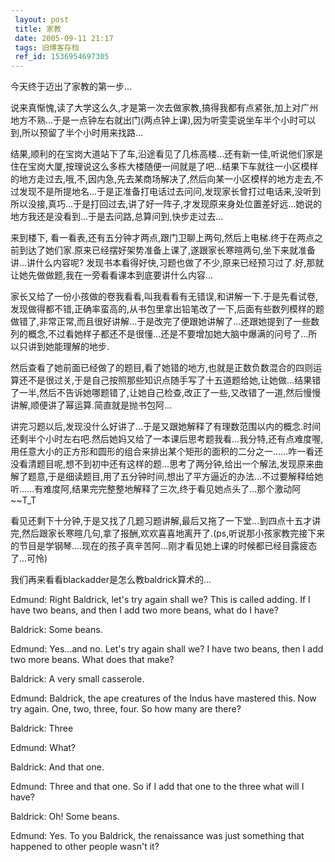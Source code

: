 ```yaml
---
 layout: post
 title: 家教
 date: 2005-09-11 21:17
 tags: 旧博客存档
 ref_id: 1536954697305
---
```

今天终于迈出了家教的第一步...



说来真惭愧,读了大学这么久,才是第一次去做家教,搞得我都有点紧张,加上对广州地方不熟...于是一点钟左右就出门(两点钟上课),因为听雯雯说坐车半个小时可以到,所以预留了半个小时用来找路...



结果,顺利的在宝岗大道站下了车,沿途看见了几栋高楼...还有新一佳,听说他们家是住在宝岗大厦,按理说这么多栋大楼随便一间就是了吧...结果下车就往一小区模样的地方走过去,哦,不,因内急,先去某商场解决了,然后向某一小区模样的地方走去,不过发现不是所提地名...于是正准备打电话过去问问,发现家长曾打过电话来,没听到所以没接,真巧...于是打回过去,讲了好一阵子,才发现原来身处位置差好远...她说的地方我还是没看到...于是去问路,总算问到,快步走过去...



来到楼下,
看一看表,还有五分钟才两点,跟门卫聊上两句,然后上电梯.终于在两点之前到达了她们家.原来已经摆好架势准备上课了,遂跟家长寒暄两句,坐下来就准备讲...讲什么内容呢?
发现书本看得好快,习题也做了不少,原来已经预习过了.好,那就让她先做做题,我在一旁看看课本到底要讲什么内容...



家长又给了一份小孩做的卷我看看,叫我看看有无错误,和讲解一下.于是先看试卷,发现做得都不错,正确率蛮高的,从书包里拿出铅笔改了一下,后面有些数列模样的题做错了,非常正常,而且很好讲解...于是改完了便跟她讲解了...还跟她提到了一些数列的概念,不过看她样子都还不是很懂...还是不要增加她大脑中爆满的问号了...所以只讲到她能理解的地步.



然后查看了她前面已经做了的题目,看了她错的地方,也就是正数负数混合的四则运算还不是很过关,于是自己按照那些知识点随手写了十五道题给她,让她做...结果错了一半,然后不告诉她哪题错了,让她自己检查,改正了一些,又改错了一道,然后慢慢讲解,顺便讲了幂运算.简直就是抛书包阿...



讲完习题以后,发现没什么好讲了...于是又跟她解释了有理数范围以内的概念.时间还剩半个小时左右吧.然后她妈又给了一本课后思考题我看...我分特,还有点难度喔,用任意大小的正方形和圆形的组合来排出某个矩形的面积的二分之一......咋一看还没看清题目呢,想不到初中还有这样的题...思考了两分钟,给出一个解法,发现原来曲解了题意,于是细读题目,用了五分钟时间,想出了平方逼近的办法...不过要解释给她听......有难度阿,结果完完整整地解释了三次,终于看见她点头了...那个激动阿~~T_T



看见还剩下十分钟,于是又找了几题习题讲解,最后又拖了一下堂...到四点十五才讲完,然后跟家长寒暄几句,拿了报酬,欢欢喜喜地离开了.(ps,听说那小孩家教完接下来的节目是学钢琴....现在的孩子真辛苦阿...刚才看见她上课的时候都已经目露疲态了...可怜)



我们再来看看blackadder是怎么教baldrick算术的...

Edmund: Right Baldrick, let's try again shall we? This is called adding. If I
have two beans, and then I add two more beans, what do I have?

Baldrick: Some beans.

Edmund: Yes...and no. Let's try again shall we? I have two beans, then I add
two more beans. What does that make?

Baldrick: A very small casserole.

Edmund: Baldrick, the ape creatures of the Indus have mastered this. Now try
again. One, two, three, four. So how many are there?

Baldrick: Three

Edmund: What?

Baldrick: And that one.

Edmund: Three and that one. So if I add that one to the three what will I
have?

Baldrick: Oh! Some beans.

Edmund: Yes. To you Baldrick, the renaissance was just something that happened
to other people wasn't it?

